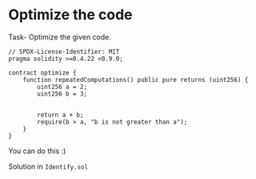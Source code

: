 # Optimize the code

Task- Optimize the given code.

```solidity
// SPDX-License-Identifier: MIT
pragma solidity >=0.4.22 <0.9.0;

contract optimize {
    function repeatedComputations() public pure returns (uint256) {
        uint256 a = 2;
        uint256 b = 3;


        return a + b;
        require(b > a, "b is not greater than a");
    }
}

```

You can do this :)

Solution in `Identify.sol`
